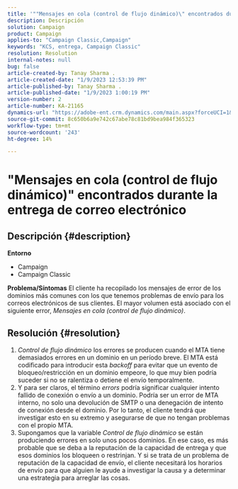 ```yaml
---
title: '""Mensajes en cola (control de flujo dinámico)\" encontrados durante la entrega de correo electrónico"'
description: Descripción
solution: Campaign
product: Campaign
applies-to: "Campaign Classic,Campaign"
keywords: "KCS, entrega, Campaign Classic"
resolution: Resolution
internal-notes: null
bug: false
article-created-by: Tanay Sharma .
article-created-date: "1/9/2023 12:53:39 PM"
article-published-by: Tanay Sharma .
article-published-date: "1/9/2023 1:00:19 PM"
version-number: 2
article-number: KA-21165
dynamics-url: "https://adobe-ent.crm.dynamics.com/main.aspx?forceUCI=1&pagetype=entityrecord&etn=knowledgearticle&id=c7dae09c-1c90-ed11-aad1-6045bd006793"
source-git-commit: 8c650b6a9e742c67abe78c81bd9bea984f365323
workflow-type: tm+mt
source-wordcount: '243'
ht-degree: 14%

---
```


# &quot;Mensajes en cola (control de flujo dinámico)&quot; encontrados durante la entrega de correo electrónico

## Descripción {#description}

<b>Entorno</b>
- Campaign
- Campaign Classic



<b>Problema/Síntomas</b>
El cliente ha recopilado los mensajes de error de los dominios más comunes con los que tenemos problemas de envío para los correos electrónicos de sus clientes. El mayor volumen está asociado con el siguiente error, *Mensajes en cola (control de flujo dinámico)*.


## Resolución {#resolution}


1. *Control de flujo dinámico* los errores se producen cuando el MTA tiene demasiados errores en un dominio en un período breve. El MTA está codificado para introducir esta *backoff* para evitar que un evento de bloqueo/restricción en un dominio empeore, lo que muy bien podría suceder si no se ralentiza o detiene el envío temporalmente.
2. Y para ser claros, el término *errors* podría significar cualquier intento fallido de conexión o envío a un dominio. Podría ser un error de MTA interno, no solo una devolución de SMTP o una denegación de intento de conexión desde el dominio. Por lo tanto, el cliente tendrá que investigar esto en su extremo y asegurarse de que no tengan problemas con el propio MTA.
3. Supongamos que la variable *Control de flujo dinámico* se están produciendo errores en solo unos pocos dominios. En ese caso, es más probable que se deba a la reputación de la capacidad de entrega y que esos dominios los bloqueen o restrinjan. Y si se trata de un problema de reputación de la capacidad de envío, el cliente necesitará los horarios de envío para que alguien le ayude a investigar la causa y a determinar una estrategia para arreglar las cosas.

